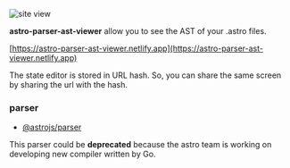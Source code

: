 ![site view](https://user-images.githubusercontent.com/62130798/133961781-63dc4a95-555b-4b6f-89c1-a4840ca6d051.png)

**astro-parser-ast-viewer** allow you to see the AST of your .astro files.

[https://astro-parser-ast-viewer.netlify.app](https://astro-parser-ast-viewer.netlify.app)

The state editor is stored in URL hash. So, you can share the same screen by sharing the url with the hash.

### parser

- [@astrojs/parser](https://github.com/snowpackjs/astro/tree/main/packages/astro-parser)

This parser could be **deprecated** because the astro team is working on developing new compiler written by Go.
